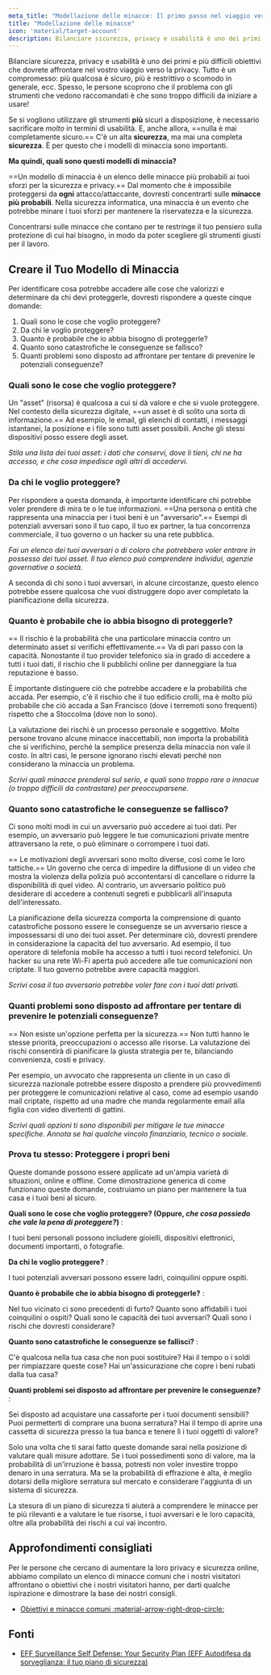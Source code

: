 ```yaml
---
meta_title: "Modellazione delle minacce: Il primo passo nel viaggio verso la privacy - Privacy Guides"
title: "Modellazione delle minacce"
icon: 'material/target-account'
description: Bilanciare sicurezza, privacy e usabilità è uno dei primi e più difficili obiettivi che dovrete affrontare nel vostro viaggio verso la privacy.
---
```


Bilanciare sicurezza, privacy e usabilità è uno dei primi e più difficili obiettivi che dovrete affrontare nel vostro viaggio verso la privacy. Tutto è un compromesso: più qualcosa è sicuro, più è restrittivo o scomodo in generale, ecc. Spesso, le persone scoprono che il problema con gli strumenti che vedono raccomandati è che sono troppo difficili da iniziare a usare!

Se si vogliono utilizzare gli strumenti **più** sicuri a disposizione, è necessario sacrificare *molto* in termini di usabilità. E, anche allora, ==nulla è mai completamente sicuro.== C'è un alta **sicurezza**, ma mai una completa **sicurezza**. È per questo che i modelli di minaccia sono importanti.

**Ma quindi, quali sono questi modelli di minaccia?**

==Un modello di minaccia è un elenco delle minacce più probabili ai tuoi sforzi per la sicurezza e privacy.== Dal momento che è impossibile proteggersi da **ogni** attacco/attaccante, dovresti concentrarti sulle **minacce più probabili**. Nella sicurezza informatica, una minaccia è un evento che potrebbe minare i tuoi sforzi per mantenere la riservatezza e la sicurezza.

Concentrarsi sulle minacce che contano per te restringe il tuo pensiero sulla protezione di cui hai bisogno, in modo da poter scegliere gli strumenti giusti per il lavoro.

## Creare il Tuo Modello di Minaccia

Per identificare cosa potrebbe accadere alle cose che valorizzi e determinare da chi devi proteggerle, dovresti rispondere a queste cinque domande:

1. Quali sono le cose che voglio proteggere?
2. Da chi le voglio proteggere?
3. Quanto è probabile che io abbia bisogno di proteggerle?
4. Quanto sono catastrofiche le conseguenze se fallisco?
5. Quanti problemi sono disposto ad affrontare per tentare di prevenire le potenziali conseguenze?

### Quali sono le cose che voglio proteggere?

Un "asset" (risorsa) è qualcosa a cui si dà valore e che si vuole proteggere. Nel contesto della sicurezza digitale, ==un asset è di solito una sorta di informazione.== Ad esempio, le email, gli elenchi di contatti, i messaggi istantanei, la posizione e i file sono tutti asset possibili. Anche gli stessi dispositivi posso essere degli asset.

*Stila una lista dei tuoi asset: i dati che conservi, dove li tieni, chi ne ha accesso, e che cosa impedisce agli altri di accedervi.*

### Da chi le voglio proteggere?

Per rispondere a questa domanda, è importante identificare chi potrebbe voler prendere di mira te o le tue informazioni. ==Una persona o entità che rappresenta una minaccia per i tuoi beni è un "avversario".== Esempi di potenziali avversari sono il tuo capo, il tuo ex partner, la tua concorrenza commerciale, il tuo governo o un hacker su una rete pubblica.

*Fai un elenco dei tuoi avversari o di coloro che potrebbero voler entrare in possesso dei tuoi asset. Il tuo elenco può comprendere individui, agenzie governative o società.*

A seconda di chi sono i tuoi avversari, in alcune circostanze, questo elenco potrebbe essere qualcosa che vuoi distruggere dopo aver completato la pianificazione della sicurezza.

### Quanto è probabile che io abbia bisogno di proteggerle?

== Il rischio è la probabilità che una particolare minaccia contro un determinato asset si verifichi effettivamente.== Va di pari passo con la capacità. Nonostante il tuo provider telefonico sia in grado di accedere a tutti i tuoi dati, il rischio che li pubblichi online per danneggiare la tua reputazione è basso.

È importante distinguere ciò che potrebbe accadere e la probabilità che accada. Per esempio, c'è il rischio che il tuo edificio crolli, ma è molto più probabile che ciò accada a San Francisco (dove i terremoti sono frequenti) rispetto che a Stoccolma (dove non lo sono).

La valutazione dei rischi è un processo personale e soggettivo. Molte persone trovano alcune minacce inaccettabili, non importa la probabilità che si verifichino, perché la semplice presenza della minaccia non vale il costo. In altri casi, le persone ignorano rischi elevati perché non considerano la minaccia un problema.

*Scrivi quali minacce prenderai sul serio, e quali sono troppo rare o innocue (o troppo difficili da contrastare) per preoccuparsene.*

### Quanto sono catastrofiche le conseguenze se fallisco?

Ci sono molti modi in cui un avversario può accedere ai tuoi dati. Per esempio, un avversario può leggere le tue comunicazioni private mentre attraversano la rete, o può eliminare o corrompere i tuoi dati.

== Le motivazioni degli avversari sono molto diverse, così come le loro tattiche.== Un governo che cerca di impedire la diffusione di un video che mostra la violenza della polizia può accontentarsi di cancellare o ridurre la disponibilità di quel video. Al contrario, un avversario politico può desiderare di accedere a contenuti segreti e pubblicarli all'insaputa dell'interessato.

La pianificazione della sicurezza comporta la comprensione di quanto catastrofiche possono essere le conseguenze se un avversario riesce a impossessarsi di uno dei tuoi asset. Per determinare ciò, dovresti prendere in considerazione la capacità del tuo avversario. Ad esempio, il tuo operatore di telefonia mobile ha accesso a tutti i tuoi record telefonici. Un hacker su una rete Wi-Fi aperta può accedere alle tue comunicazioni non criptate. Il tuo governo potrebbe avere capacità maggiori.

*Scrivi cosa il tuo avversario potrebbe voler fare con i tuoi dati privati.*

### Quanti problemi sono disposto ad affrontare per tentare di prevenire le potenziali conseguenze?

== Non esiste un'opzione perfetta per la sicurezza.== Non tutti hanno le stesse priorità, preoccupazioni o accesso alle risorse. La valutazione dei rischi consentirà di pianificare la giusta strategia per te, bilanciando convenienza, costi e privacy.

Per esempio, un avvocato che rappresenta un cliente in un caso di sicurezza nazionale potrebbe essere disposto a prendere più provvedimenti per proteggere le comunicazioni relative al caso, come ad esempio usando mail criptate, rispetto ad una madre che manda regolarmente email alla figlia con video divertenti di gattini.

*Scrivi quali opzioni ti sono disponibili per mitigare le tue minacce specifiche. Annota se hai qualche vincolo finanziario, tecnico o sociale.*

### Prova tu stesso: Proteggere i propri beni

Queste domande possono essere applicate ad un'ampia varietà di situazioni, online e offline. Come dimostrazione generica di come funzionano queste domande, costruiamo un piano per mantenere la tua casa e i tuoi beni al sicuro.

**Quali sono le cose che voglio proteggere? (Oppure, *che cosa possiedo che vale la pena di proteggere?*)**
:

I tuoi beni personali possono includere gioielli, dispositivi elettronici, documenti importanti, o fotografie.

**Da chi le voglio proteggere?**
:

I tuoi potenziali avversari possono essere ladri, coinquilini oppure ospiti.

**Quanto è probabile che io abbia bisogno di proteggerle?**
:

Nel tuo vicinato ci sono precedenti di furto? Quanto sono affidabili i tuoi coinquilini o ospiti? Quali sono le capacità dei tuoi avversari? Quali sono i rischi che dovresti considerare?

**Quanto sono catastrofiche le conseguenze se fallisci?**
:

C'è qualcosa nella tua casa che non puoi sostituire? Hai il tempo o i soldi per rimpiazzare queste cose? Hai un'assicurazione che copre i beni rubati dalla tua casa?

**Quanti problemi sei disposto ad affrontare per prevenire le conseguenze?**
:

Sei disposto ad acquistare una cassaforte per i tuoi documenti sensibili? Puoi permetterti di comprare una buona serratura? Hai il tempo di aprire una cassetta di sicurezza presso la tua banca e tenere lì i tuoi oggetti di valore?

Solo una volta che ti sarai fatto queste domande sarai nella posizione di valutare quali misure adottare. Se i tuoi possedimenti sono di valore, ma la probabilità di un'irruzione è bassa, potresti non voler investire troppo denaro in una serratura. Ma se la probabilità di effrazione è alta, è meglio dotarsi della migliore serratura sul mercato e considerare l'aggiunta di un sistema di sicurezza.

La stesura di un piano di sicurezza ti aiuterà a comprendere le minacce per te più rilevanti e a valutare le tue risorse, i tuoi avversari e le loro capacità, oltre alla probabilità dei rischi a cui vai incontro.

## Approfondimenti consigliati

Per le persone che cercano di aumentare la loro privacy e sicurezza online, abbiamo compilato un elenco di minacce comuni che i nostri visitatori affrontano o obiettivi che i nostri visitatori hanno, per darti qualche ispirazione e dimostrare la base dei nostri consigli.

- [Obiettivi e minacce comuni :material-arrow-right-drop-circle:](common-threats.md)

## Fonti

- [EFF Surveillance Self Defense: Your Security Plan (EFF Autodifesa da sorveglianza: il tuo piano di sicurezza)](https://ssd.eff.org/en/module/your-security-plan)
